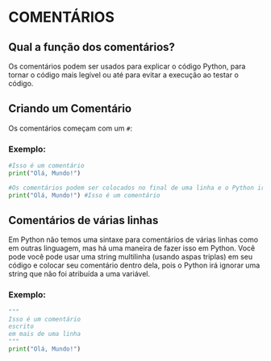 # COMENTÁRIOS

## Qual a função dos comentários?

Os comentários podem ser usados para explicar o código Python, para tornar o código mais legível ou até para evitar a execução ao testar o código.

## Criando um Comentário

Os comentários começam com um `#`:

### Exemplo:

```python
#Isso é um comentário
print("Olá, Mundo!")

#Os comentários podem ser colocados no final de uma linha e o Python irá ignorar o resto da linha:
print("Olá, Mundo!") #Isso é um comentário
```

## Comentários de várias linhas

Em Python não temos uma sintaxe para comentários de várias linhas como em outras linguagem, mas há uma maneira de fazer isso em Python. Você pode você pode usar uma string multilinha (usando aspas triplas) em seu código e colocar seu comentário dentro dela, pois o Python irá ignorar uma string que não foi atribuída a uma variável.

### Exemplo:

```python
"""
Isso é um comentário
escrito
em mais de uma linha
"""
print("Olá, Mundo!")
```